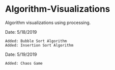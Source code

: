# Algorithm-Visualizations
Algorithm visualizations using processing.

Date: 5/18/2019

    Added: Bubble Sort Algorithm
    Added: Insertion Sort Algorithm

Date: 5/19/2019
    
    Added: Chaos Game

